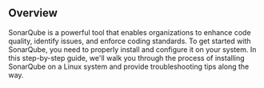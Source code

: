## Overview

SonarQube is a powerful tool that enables organizations to enhance code quality, identify issues, and enforce coding standards. To get started with SonarQube, you need to properly install and configure it on your system. In this step-by-step guide, we'll walk you through the process of installing SonarQube on a Linux system and provide troubleshooting tips along the way.
